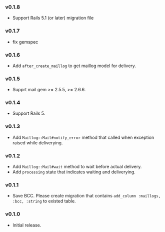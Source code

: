 ### v0.1.8

- Support Rails 5.1 (or later) migration file

### v0.1.7

- fix gemspec

### v0.1.6

- Add `after_create_maillog` to get maillog model for delivery.

### v0.1.5

- Supprt mail gem >= 2.5.5, >= 2.6.6.

### v0.1.4

- Support Rails 5.

### v0.1.3

- Add `Maillog::Mail#notify_error` method that called when exception raised while deliverying.

### v0.1.2

- Add `Maillog::Mail#wait` method to wait before actual delivery.
- Add `processing` state that indicates waiting and deliverying.

### v0.1.1

- Save BCC. Please create migration that contains `add_column :maillogs, :bcc, :string` to existed table.

### v0.1.0

- Initial release.
